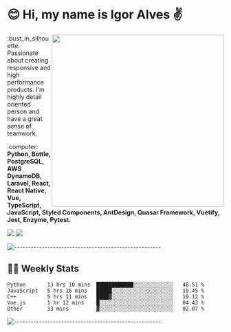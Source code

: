 # :blush: Hi, my name is Igor Alves :v:

<img src="https://github-readme-stats.vercel.app/api?username=iguit0&show_icons=true&count_private=true&theme=dark" min-width="400px" max-width="400px" width="400px" align="right" />

<p align="left"> 
  :bust_in_silhouette: Passionate about creating responsive and high performance products.
  I'm highly detail oriented person and have a great sense of teamwork.
</p>

<p align="left">
  :computer: <strong>Python, Bottle, PostgreSQL, AWS DynamoDB, Laravel, React, React Native, Vue, TypeScript, JavaScript, Styled Components, AntDesign, Quasar Framework, Vuetify, Jest, Enzyme, Pytest.</strong>
</p>

<p align="left">
  <a href="https://www.linkedin.com/in/igor-lucio-alves" target="_blank" rel="noopener noreferrer" alt="Linkedin">
  <img src="https://img.shields.io/badge/LinkedIn-0077B5?style=for-the-badge&logo=linkedin&logoColor=white" /></a>

  <a href="https://t.me/iguit0" target="_blank" rel="noopener noreferrer" alt="Telegram">
  <img src="https://img.shields.io/badge/Telegram-2CA5E0?style=for-the-badge&logo=telegram&logoColor=white" /></a>
</p>

![-----------------------------------------------------](https://raw.githubusercontent.com/andreasbm/readme/master/assets/lines/aqua.png)

## :man_technologist: Weekly Stats
<!--START_SECTION:waka-->
```text
Python       13 hrs 10 mins  ████████████░░░░░░░░░░░░░   48.51 % 
JavaScript   5 hrs 16 mins   █████░░░░░░░░░░░░░░░░░░░░   19.45 % 
C++          5 hrs 11 mins   ████▓░░░░░░░░░░░░░░░░░░░░   19.12 % 
Vue.js       1 hr 12 mins    █░░░░░░░░░░░░░░░░░░░░░░░░   04.43 % 
Other        33 mins         ▓░░░░░░░░░░░░░░░░░░░░░░░░   02.07 % 
```
<!--END_SECTION:waka-->
![-----------------------------------------------------](https://raw.githubusercontent.com/andreasbm/readme/master/assets/lines/aqua.png)

